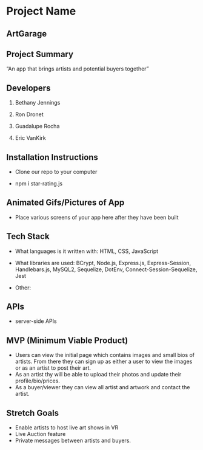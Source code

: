 # Project Name
## ArtGarage 

## Project Summary

“An app that brings artists and potential buyers together”

## Developers

1. Bethany Jennings

2. Ron Dronet

3. Guadalupe Rocha

4. Eric VanKirk

## Installation Instructions

- Clone our repo to your computer

- npm i star-rating.js


## Animated Gifs/Pictures of App

- Place various screens of your app here after they have been built

## Tech Stack

- What languages is it written with: HTML, CSS, JavaScript  

- What libraries are used: BCrypt, Node.js, Express.js, Express-Session, Handlebars.js, MySQL2, Sequelize, DotEnv, Connect-Session-Sequelize, Jest

- Other: 


## APIs

- server-side APIs

## MVP (Minimum Viable Product)

- Users can view the initial page which contains images and small bios of artists. From there they can sign up as either a user to view the images or as an artist to post their art.
- As an artist thy will be able to upload their photos and update their profile/bio/prices.
- As a buyer/viewer they can view all artist and artwork and contact the artist.


## Stretch Goals

- Enable artists to host live art shows in VR
- Live Auction feature
- Private messages between artists and buyers.
